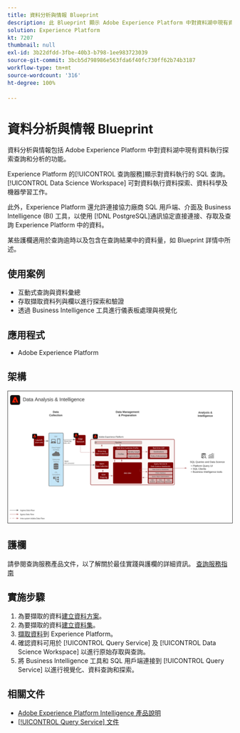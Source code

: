 ```yaml
---
title: 資料分析與情報 Blueprint
description: 此 Blueprint 顯示 Adobe Experience Platform 中對資料湖中現有資料執行探索查詢和分析的功能。
solution: Experience Platform
kt: 7207
thumbnail: null
exl-id: 3b22dfdd-3fbe-40b3-b798-1ee983723039
source-git-commit: 3bcb5d798986e563fda6f40fc730ff62b74b3187
workflow-type: tm+mt
source-wordcount: '316'
ht-degree: 100%

---
```


# 資料分析與情報 Blueprint

資料分析與情報包括 Adobe Experience Platform 中對資料湖中現有資料執行探索查詢和分析的功能。

Experience Platform 的[!UICONTROL 查詢服務]顯示對資料執行的 SQL 查詢。[!UICONTROL Data Science Workspace] 可對資料執行資料探索、資料科學及機器學習工作。

此外，Experience Platform 還允許連接協力廠商 SQL 用戶端、介面及 Business Intelligence (BI) 工具，以使用 [!DNL PostgreSQL]通訊協定直接連接、存取及查詢 Experience Platform 中的資料。

某些護欄適用於查詢逾時以及包含在查詢結果中的資料量，如 Blueprint 詳情中所述。

## 使用案例

* 互動式查詢與資料彙總
* 存取擷取資料列與欄以進行探索和驗證
* 透過 Business Intelligence 工具進行儀表板處理與視覺化

## 應用程式

* Adobe Experience Platform

## 架構

<img src="assets/data_exploration.svg" alt="企業資料探索與報告 Blueprint 的參考架構" style="border:1px solid #4a4a4a" />

## 護欄

請參閱查詢服務產品文件，以了解關於最佳實踐與護欄的詳細資訊。
[查詢服務指南](https://experienceleague.adobe.com/docs/experience-platform/query/best-practices/writing-queries.html?lang=zh-Hant#best-practices)

## 實施步驟

1. 為要擷取的資料[建立資料方案](https://experienceleague.adobe.com/docs/platform-learn/tutorials/schemas/create-a-schema.html?lang=zh-Hant)。
1. 為要擷取的資料[建立資料集](https://experienceleague.adobe.com/docs/platform-learn/tutorials/data-ingestion/create-datasets-and-ingest-data.html?lang=zh-Hant)。
1. [擷取資料](https://experienceleague.adobe.com/?recommended=ExperiencePlatform-D-1-2020.1.dataingestion&amp;lang=zh-Hant)到 Experience Platform。
1. 確認資料可用於 [!UICONTROL Query Service] 及 [!UICONTROL Data Science Workspace] 以進行原始存取與查詢。
1. 將 Business Intelligence 工具和 SQL 用戶端連接到 [!UICONTROL Query Service] 以進行視覺化、資料查詢和探索。

## 相關文件

* [Adobe Experience Platform Intelligence 產品說明](https://helpx.adobe.com/tw/legal/product-descriptions/adobe-experience-platform-intelligence---product-description.html)
* [[!UICONTROL Query Service] 文件](https://experienceleague.adobe.com/docs/experience-platform/query/home.html?lang=zh-Hant)
